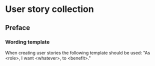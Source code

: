 # User story collection

## Preface
### Wording template
When creating user stories the following template should be used:
"As \<role\>, I want \<whatever\>, to \<benefit\>."

